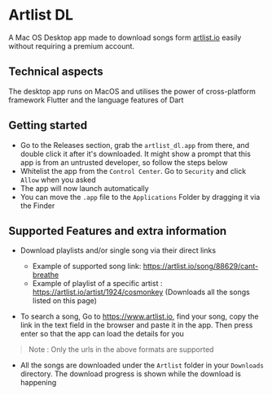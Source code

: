 # Artlist DL

A Mac OS Desktop app made to download songs form [artlist.io](https://www.artlist.io) easily without requiring a premium account.


## Technical aspects

The desktop app runs on MacOS and utilises the power of cross-platform framework Flutter and the language features of Dart

## Getting started

- Go to the Releases section, grab the `artlist_dl.app` from there, and double click it after it's downloaded. It might show a prompt that this app is from an untrusted developer, so follow the steps below
- Whitelist the app from the `Control Center`. Go to `Security` and click `Allow` when you asked
- The app will now launch automatically
- You can move the `.app` file to the `Applications` Folder by dragging it via the Finder



## Supported Features and extra information


- Download playlists and/or single song via their direct links
  - Example of supported song link: https://artlist.io/song/88629/cant-breathe
  - Example of playlist of a specific artist : https://artlist.io/artist/1924/cosmonkey (Downloads all the songs listed on this page)

- To search a song, Go to https://www.artlist.io, find your song, copy the link in the text field in the browser and paste it in the app. Then press enter so that the app can load the details for you 

> Note : Only the urls in the above formats are supported

- All the songs are downloaded under the `Artlist` folder in your `Downloads` directory. The download progress is shown while the download is happening

  

